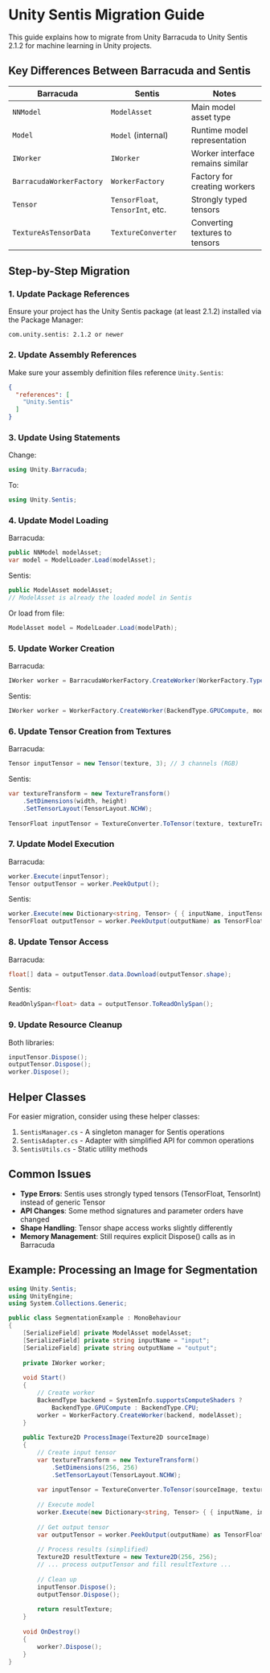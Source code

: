 # Unity Sentis Migration Guide

This guide explains how to migrate from Unity Barracuda to Unity Sentis 2.1.2 for machine learning in Unity projects.

## Key Differences Between Barracuda and Sentis

| Barracuda | Sentis | Notes |
|-----------|--------|-------|
| `NNModel` | `ModelAsset` | Main model asset type |
| `Model` | `Model` (internal) | Runtime model representation |
| `IWorker` | `IWorker` | Worker interface remains similar |
| `BarracudaWorkerFactory` | `WorkerFactory` | Factory for creating workers |
| `Tensor` | `TensorFloat`, `TensorInt`, etc. | Strongly typed tensors |
| `TextureAsTensorData` | `TextureConverter` | Converting textures to tensors |

## Step-by-Step Migration

### 1. Update Package References

Ensure your project has the Unity Sentis package (at least 2.1.2) installed via the Package Manager:

```
com.unity.sentis: 2.1.2 or newer
```

### 2. Update Assembly References

Make sure your assembly definition files reference `Unity.Sentis`:

```json
{
  "references": [
    "Unity.Sentis"
  ]
}
```

### 3. Update Using Statements

Change:
```csharp
using Unity.Barracuda;
```

To:
```csharp
using Unity.Sentis;
```

### 4. Update Model Loading

Barracuda:
```csharp
public NNModel modelAsset;
var model = ModelLoader.Load(modelAsset);
```

Sentis:
```csharp
public ModelAsset modelAsset;
// ModelAsset is already the loaded model in Sentis
```

Or load from file:
```csharp
ModelAsset model = ModelLoader.Load(modelPath);
```

### 5. Update Worker Creation

Barracuda:
```csharp
IWorker worker = BarracudaWorkerFactory.CreateWorker(WorkerFactory.Type.ComputePrecompiled, model);
```

Sentis:
```csharp
IWorker worker = WorkerFactory.CreateWorker(BackendType.GPUCompute, modelAsset);
```

### 6. Update Tensor Creation from Textures

Barracuda:
```csharp
Tensor inputTensor = new Tensor(texture, 3); // 3 channels (RGB)
```

Sentis:
```csharp
var textureTransform = new TextureTransform()
    .SetDimensions(width, height)
    .SetTensorLayout(TensorLayout.NCHW);
    
TensorFloat inputTensor = TextureConverter.ToTensor(texture, textureTransform);
```

### 7. Update Model Execution

Barracuda:
```csharp
worker.Execute(inputTensor);
Tensor outputTensor = worker.PeekOutput();
```

Sentis:
```csharp
worker.Execute(new Dictionary<string, Tensor> { { inputName, inputTensor } });
TensorFloat outputTensor = worker.PeekOutput(outputName) as TensorFloat;
```

### 8. Update Tensor Access

Barracuda:
```csharp
float[] data = outputTensor.data.Download(outputTensor.shape);
```

Sentis:
```csharp
ReadOnlySpan<float> data = outputTensor.ToReadOnlySpan();
```

### 9. Update Resource Cleanup

Both libraries:
```csharp
inputTensor.Dispose();
outputTensor.Dispose();
worker.Dispose();
```

## Helper Classes

For easier migration, consider using these helper classes:

1. `SentisManager.cs` - A singleton manager for Sentis operations
2. `SentisAdapter.cs` - Adapter with simplified API for common operations
3. `SentisUtils.cs` - Static utility methods

## Common Issues

- **Type Errors**: Sentis uses strongly typed tensors (TensorFloat, TensorInt) instead of generic Tensor
- **API Changes**: Some method signatures and parameter orders have changed
- **Shape Handling**: Tensor shape access works slightly differently
- **Memory Management**: Still requires explicit Dispose() calls as in Barracuda

## Example: Processing an Image for Segmentation

```csharp
using Unity.Sentis;
using UnityEngine;
using System.Collections.Generic;

public class SegmentationExample : MonoBehaviour
{
    [SerializeField] private ModelAsset modelAsset;
    [SerializeField] private string inputName = "input";
    [SerializeField] private string outputName = "output";
    
    private IWorker worker;
    
    void Start()
    {
        // Create worker
        BackendType backend = SystemInfo.supportsComputeShaders ?
            BackendType.GPUCompute : BackendType.CPU;
        worker = WorkerFactory.CreateWorker(backend, modelAsset);
    }
    
    public Texture2D ProcessImage(Texture2D sourceImage)
    {
        // Create input tensor
        var textureTransform = new TextureTransform()
            .SetDimensions(256, 256)
            .SetTensorLayout(TensorLayout.NCHW);
        
        var inputTensor = TextureConverter.ToTensor(sourceImage, textureTransform);
        
        // Execute model
        worker.Execute(new Dictionary<string, Tensor> { { inputName, inputTensor } });
        
        // Get output tensor
        var outputTensor = worker.PeekOutput(outputName) as TensorFloat;
        
        // Process results (simplified)
        Texture2D resultTexture = new Texture2D(256, 256);
        // ... process outputTensor and fill resultTexture ...
        
        // Clean up
        inputTensor.Dispose();
        outputTensor.Dispose();
        
        return resultTexture;
    }
    
    void OnDestroy()
    {
        worker?.Dispose();
    }
} 